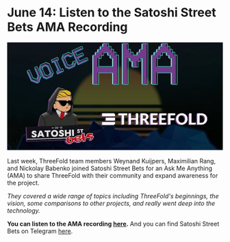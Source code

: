 # June 14: Listen to the Satoshi Street Bets AMA Recording

![](img/satoshirecording.jpeg)

Last week, ThreeFold team members Weynand Kuijpers, Maximilian Rang, and Nickolay Babenko joined Satoshi Street Bets for an Ask Me Anything (AMA) to share ThreeFold with their community and expand awareness for the project.

*They covered a wide range of topics including ThreeFold's beginnings, the vision, some comparisons to other projects, and really went deep into the technology.*

**You can listen to the AMA recording [here](https://www.youtube.com/watch?v=AIDRHaxZmzU).** And you can find Satoshi Street Bets on Telegram [here](https://t.me/satoshistreetbets).
